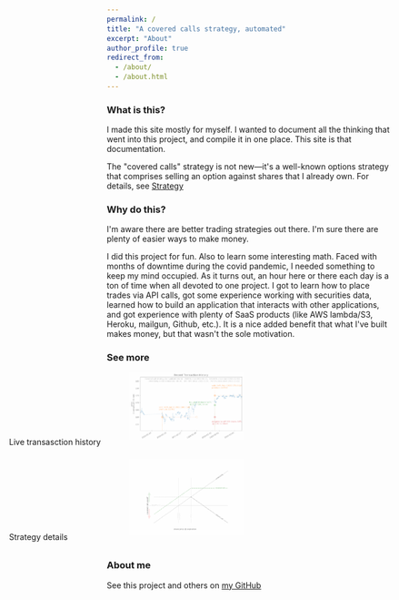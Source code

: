 ```yaml
---
permalink: /
title: "A covered calls strategy, automated"
excerpt: "About"
author_profile: true
redirect_from: 
  - /about/
  - /about.html
---
```



### What is this?
I made this site mostly for myself.  I wanted to document all the thinking that went into this project, and compile it in one place.  This site is that documentation.

The "covered calls" strategy is not new—it's a well-known options strategy that comprises selling an option against shares that I already own.  For details, see [Strategy](https://arkm97.github.io/covered-calls/strategy-details/)

### Why do this?
I'm aware there are better trading strategies out there.  I'm sure there are plenty of easier ways to make money.

I did this project for fun.  Also to learn some interesting math.  Faced with months of downtime during the covid pandemic, I needed something to keep my mind occupied.  As it turns out, an hour here or there each day is a ton of time when all devoted to one project.  I got to learn how to place trades via API calls, got some experience working with securities data, learned how to build an application that interacts with other applications, and got experience with plenty of SaaS products (like AWS lambda/S3, Heroku, mailgun, Github, etc.).  It is a nice added benefit that what I've built makes money, but that wasn't the sole motivation.

### See more
<figure class="half">
    <a href="https://arkm97.github.io/covered-calls/strategy-performance/"><img style="width:200px; opacity:.5" src="../images/transaction_history.png"></a>
    <div style="top: 50%; left: 50%; transform: translate(-50%, -50%);">Live transasction history</div>
</figure>
<figure class="half">
    <a href="https://arkm97.github.io/covered-calls/strategy-details/"><img style="width:200px; opacity:.5" src="../images/covered_call_payoff.pdf"></a>
    <div style="top: 50%; left: 50%; transform: translate(-50%, -50%);">Strategy details</div>
</figure>


  

### About me
See this project and others on [my GitHub](https://github.com/arkm97)
